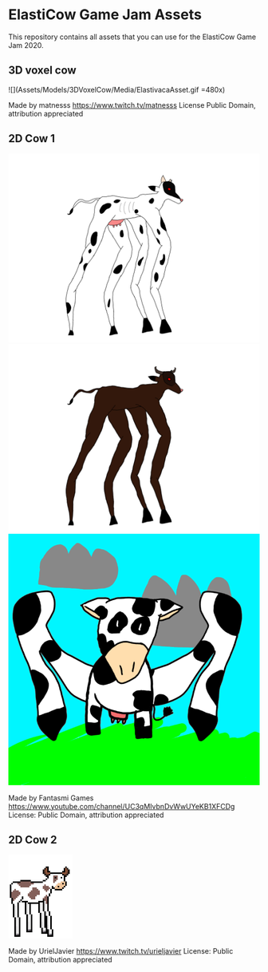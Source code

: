 # ElastiCow Game Jam Assets
This repository contains all assets that you can use for the ElastiCow Game Jam 2020. 

## 3D voxel cow 
![](Assets/Models/3DVoxelCow/Media/ElastivacaAsset.gif =480x)

Made by matnesss 
https://www.twitch.tv/matnesss
License Public Domain, attribution appreciated

## 2D Cow 1
![](Assets/Sprites/FantasmiGames/ElastiCow.png)
![](Assets/Sprites/FantasmiGames/ElastiBull.png)
![](Assets/Sprites/FantasmiGames/FrontElastiCow.png)

Made by Fantasmi Games 
https://www.youtube.com/channel/UC3qMIvbnDvWwUYeKB1XFCDg
License: Public Domain, attribution appreciated

## 2D Cow 2
![](Assets/Sprites/UrielJavier/elasticow.png)

Made by UrielJavier 
https://www.twitch.tv/urieljavier
License: Public Domain, attribution appreciated




